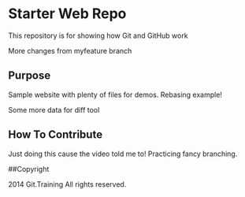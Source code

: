 # Starter Web Repo

This repository is for showing how Git and GitHub work

More changes from myfeature branch

## Purpose

Sample website with plenty of files for demos. Rebasing example!

Some more data for diff tool

## How To Contribute

Just doing this cause the video told me to! Practicing fancy branching.

##Copyright

2014 Git.Training All rights reserved.